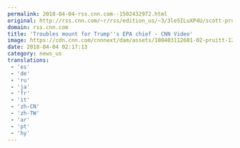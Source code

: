 ```yaml
---
permalink: 2018-04-04-rss.cnn.com--1502432972.html
original: http://rss.cnn.com/~r/rss/edition_us/~3/3le5ILuXP4U/scott-pruitt-epa-mounting-problems-foreman-pkg-ac.cnn
domain: rss.cnn.com
title: 'Troubles mount for Trump''s EPA chief - CNN Video'
image: https://cdn.cnn.com/cnnnext/dam/assets/180403112601-02-pruitt-12-07-2017-super-tease.jpg
date: 2018-04-04 02:17:13
category: news_us
translations: 
 - 'es'
 - 'de'
 - 'ru'
 - 'ja'
 - 'fr'
 - 'it'
 - 'zh-CN'
 - 'zh-TW'
 - 'ar'
 - 'pt'
 - 'hy'
---
```


